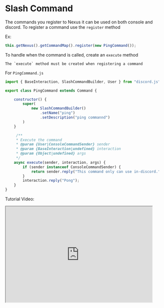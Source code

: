 # Slash Command

The commands you register to Nexus it can be used on both console and discord.
To register a command use the `register` method

Ex:
```js
this.getNexus().getCommandMap().register(new PingCommand());
```

To handle when the command is called, create an `execute` method
```{important}
The `execute` method must be created when registering a command
```
For `PingCommand.js`
```js
import { BaseInteraction, SlashCommandBuilder, User } from "discord.js";

export class PingCommand extends Command {

    constructor() {
        super(
            new SlashCommandBuilder()
                .setName("ping")
                .setDescription("ping commannd")
        )
    }

     /**
     * Execute the command
     * @param {User|ConsoleCommandSender} sender 
     * @param {BaseInteraction|undefined} interaction
     * @param {Object|undefined} args
     */
    async execute(sender, interaction, args) {
        if (sender instanceof ConsoleCommandSender) {
            return sender.reply("This command only can use in-discord.")
        }
        interaction.reply("Pong");
    }
}
```

Tutorial Video:
<iframe width="480" height="315"
src="https://www.youtube.com/embed/1X50uB6iLRs">
</iframe>
